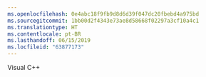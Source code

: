 ```yaml
---
ms.openlocfilehash: 0e4abc18f9fb9d8d6d39f047dc20fbebd4a975bd
ms.sourcegitcommit: 1bb00d2f4343e73ae8d58668f02297a3cf10a4c1
ms.translationtype: HT
ms.contentlocale: pt-BR
ms.lasthandoff: 06/15/2019
ms.locfileid: "63877173"
---
```

Visual C++